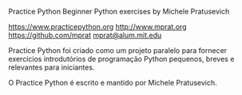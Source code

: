 Practice Python
Beginner Python exercises by Michele Pratusevich

https://www.practicepython.org
http://www.mprat.org
https://github.com/mprat
mprat@alum.mit.edu


Practice Python foi criado como um projeto paralelo para fornecer exercícios introdutórios de programação 
Python pequenos, breves e relevantes para iniciantes. 

O Practice Python é escrito e mantido por Michele Pratusevich. 
